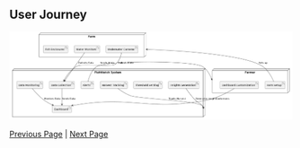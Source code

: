 ## User Journey

![User Journey](../artifacts/UserJourney.png)


[Previous Page](./SystemArchitecture.md) | [Next Page](./ComponentDiagram.md)